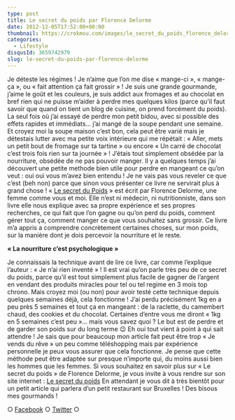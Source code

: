 ```yaml
---
type: post
title: Le secret du poids par Florence Delorme
date: 2012-12-05T17:52:00+00:00
thumbnail: https://crokmou.com/images/le_secret_du_poids_florence_delorme_gif_crokmou.gif
categories:
  - Lifestyle
disqusId: 3659742979
slug: le-secret-du-poids-par-florence-delorme
---
```


Je déteste les régimes ! Je n’aime que l’on me dise « mange-ci », « mange-ça », ou « fait attention ça fait grossir » ! Je suis une grande gourmande, j’aime le goût et les couleurs, je suis addict aux fromages et au chocolat en bref rien qui ne puisse m’aider à perdre mes quelques kilos (parce qu’il faut savoir que quand on tient un blog de cuisine, on prend forcément du poids). La seul fois où j’ai essayé de perdre mon petit bidou, avec si possible des effets rapides et immédiats… j’ai mangé de la soupe pendant une semaine. Et croyez moi la soupe maison c’est bon, cela peut être varié mais je détestais lutter avec ma petite voix intérieure qui me répétait : « Aller, mets un petit bout de fromage sur ta tartine » ou encore « Un carré de chocolat c’est trois fois rien sur ta journée » ! J’étais tout simplement obsédée par la nourriture, obsédée de ne pas pouvoir manger. Il y a quelques temps j’ai découvert une petite methode bien utile pour perdre en mangeant ce qu’on veut : oui oui vous m’avez bien entendu ! Je ne vais pas vous reveler ce que c’est (beh non) parce que sinon vous présenter ce livre ne servirait plus à grand chose ! « [Le secret du Poids](http://www.lesecretdupoids.com/) » est écrit par Florence Delorme, une femme comme vous et moi. Elle n’est ni médecin, ni nutritionniste, dans son livre elle nous explique avec sa propre expérience et ses propres recherches, ce qui fait que l’on gagne ou qu’on perd du poids, comment gérer tout ça, comment manger ce que vous souhaitez sans grossir. Ce livre m’a appris a comprendre concrètement certaines choses, sur mon poids, sur la manière dont je dois percevoir la nourriture et le reste.

**« La nourriture c’est psychologique »**

Je connaissais la technique avant de lire ce livre, car comme l’explique l’auteur : « Je n’ai rien inventé » ! Il est vrai qu’on parle très peu de ce secret du poids, parce qu’il est tout simplement plus facile de gagner de l’argent en vendant des produits miracles pour tel ou tel regime en 3 mois top chrono. Mais croyez moi (ou non) pour avoir testé cette technique depuis quelques semaines déjà, cela fonctionne ! J’ai perdu précisément 1kg en a peu près 5 semaines et tout ça en mangeant : de la raclette, du camembert chaud, des cookies et du chocolat. Certaines d’entre vous me diront « 1kg en 5 semaines c’est peu »… mais vous savez quoi ? Le but est de perdre et de garder son poids sur du long terme 😉 Eh oui tout vient à point à qui sait attendre ! Je sais que pour beaucoup mon article fait peut être trop « Je vends du rêve » un peu comme téléshopping mais par expérience personnelle je peux vous assurer que cela fonctionne. Je pense que cette méthode peut être adaptée sur presque n’importe qui, du moins aussi bien les hommes que les femmes. Si vous souhaitez en savoir plus sur « Le secret du poids » de Florence Delorme, je vous invite à vous rendre sur son site internet : [Le secret du poids](http://www.lesecretdupoids.com/) En attendant je vous dit à très bientôt pour un petit article qui parlera d’un petit restaurant sur Bruxelles ! Des bisous mes gourmands !

○ [Facebook](https://www.facebook.com/crokmou.blog) ○ [Twitter](https://twitter.com/Crokmou) ○